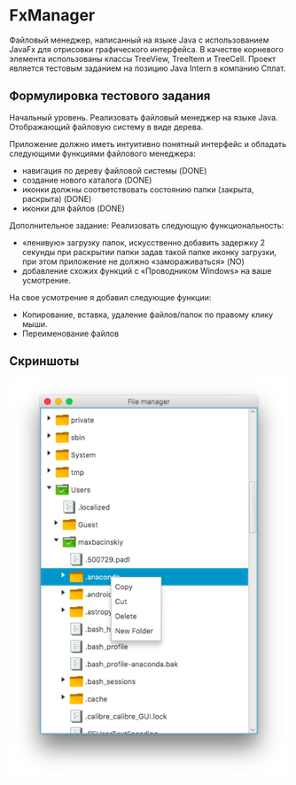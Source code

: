# FxManager
Файловый менеджер, написанный на языке Java с использованием JavaFx для отрисовки графического интерфейса. В качестве корневого элемента использованы классы TreeView, TreeItem и TreeCell.
Проект является тестовым заданием на позицию Java Intern в компанию Сплат.
## Формулировка тестового задания
Начальный уровень.
Реализовать файловый менеджер на языке Java.
Отображающий файловую систему в виде дерева.

Приложение должно иметь интуитивно понятный интерфейс и обладать следующими функциями файлового менеджера:
- навигация по дереву файловой системы (DONE)
- создание нового каталога (DONE)
- иконки должны соответствовать состоянию папки (закрыта, раскрыта) (DONE)
- иконки для файлов (DONE)

Дополнительное задание:
Реализовать следующую функциональность:
- «ленивую» загрузку папок, искусственно добавить задержку 2 секунды при раскрытии папки задав такой папке иконку загрузки, при этом приложение не должно «замораживаться» (NO)
- добавление схожих функций с «Проводником Windows» на ваше усмотрение.

На свое усмотрение я добавил следующие функции:
- Копирование, вставка, удаление файлов/папок по правому клику мыши.
- Переименование файлов

## Скриншоты
![Не работает](scr/1.png) 